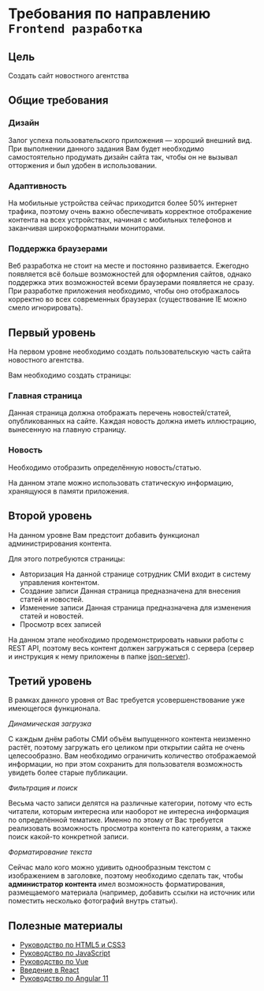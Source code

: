 # Требования по направлению `Frontend разработка`

## Цель

Создать сайт новостного агентства

## Общие требования

### Дизайн

Залог успеха пользовательского приложения — хороший внешний вид. При выполнении данного задания Вам будет необходимо самостоятельно продумать дизайн сайта так, чтобы он не вызывал отторжения и был удобен в использовании.

### Адаптивность

На мобильные устройства сейчас приходится более 50% интернет трафика, поэтому очень важно обеспечивать корректное отображение контента на всех устройствах, начиная с мобильных телефонов и заканчивая широкоформатными мониторами.

### Поддержка браузерами

Веб разработка не стоит на месте и постоянно развивается. Ежегодно появляется всё больше возможностей для оформления сайтов, однако поддержка этих возможностей всеми браузерами появляется не сразу. При разработке приложения необходимо, чтобы оно отображалось корректно во всех современных браузерах (существование IE можно смело игнорировать).

## Первый уровень

На первом уровне необходимо создать пользовательскую часть сайта новостного агентства.

Вам необходимо создать страницы:
### Главная страница
Данная страница должна отображать перечень новостей/статей, опубликованных на сайте. Каждая новость должна иметь иллюстрацию, вынесенную на главную страницу.
### Новость
Необходимо отобразить определённую новость/статью.

На данном этапе можно использовать статическую информацию, хранящуюся в памяти приложения.

## Второй уровень

На данном уровне Вам предстоит добавить функционал администрирования контента.

Для этого потребуются страницы:
* Авторизация
На данной странице сотрудник СМИ входит в систему управления контентом.
* Создание записи
Данная страница предназначена для внесения статей и новостей.
* Изменение записи
Данная страница предназначена для изменения статей и новостей.
* Просмотр всех записей

 На данном этапе необходимо продемонстрировать навыки работы с REST API, поэтому весь контент должен загружаться с сервера (сервер и инструкция к нему приложены в папке [json-server](./json-server)).

## Третий уровень

В рамках данного уровня от Вас требуется усовершенствование уже имеющегося функционала.

_Динамическая загрузка_

С каждым днём работы СМИ объём выпущенного контента неизменно растёт, поэтому загружать его целиком при открытии сайта не очень целесообразно. Вам необходимо ограничить количество отображаемой информации, но при этом сохранить для пользователя возможность увидеть более старые публикации.

_Фильтрация и поиск_

Весьма часто записи делятся на различные категории, потому что есть читатели, которым интересна или наоборот не интересна информация по определённой тематике. Именно по этому от Вас требуется реализовать возможность просмотра контента по категориям, а также поиск какой-то конкретной записи.

_Форматирование текста_

Сейчас мало кого можно удивить однообразным текстом с изображением в заголовке, поэтому необходимо сделать так, чтобы **администратор контента** имел возможность форматирования, размещаемого материала (например, добавить ссылки на источник или поместить несколько фотографий внутрь статьи).

## Полезные материалы
* [Руководство по HTML5 и CSS3](https://metanit.com/web/html5/)
* [Руководство по JavaScript](https://metanit.com/web/javascript/)
* [Руководство по Vue](https://ru.vuejs.org/v2/guide/)
* [Введение в React](https://reactjs.org/tutorial/tutorial.html)
* [Руководство по Angular 11](https://metanit.com/web/angular2/)
